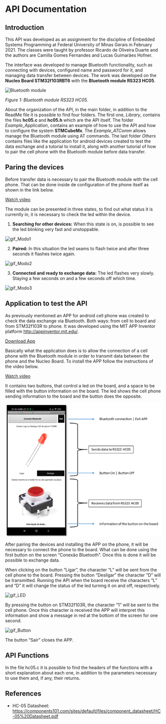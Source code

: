 # API Documentation

## Introduction
  
This API was developed as an assignment for the discipline of Embedded Systems Programming at Federal University of Minas Gerais in February 2021. The classes were taught by professor Ricardo de Oliveira Duarte and the authors are Camilla Gomes Fernandes and Lucas Guimarães Hofner.

The interface was developed to manage Bluetooth functionality, such as connecting with devices, configured name and password for it, and managing data transfer between devices. The work was developed on the **Nucleo Board STM32f103RBT6** with the **Bluetooth module RS323 HC05**.

![Bluetooth module](https://www.vidadesilicio.com.br/media/catalog/product/1/_/1_1_11.jpg)

_Figure 1: Bluetooth module RS323 HC05._

About the organization of the API, in the main folder, in addition to the ReadMe file it is possible to find four folders. The first one, *Library*, contains the files **hc05.c** and **hc05.h** which are the API itself. The folder *Example_Application*, contains an example of how to use the API and how to configure the system **STMCubeMx**. The *Example_ATComm* allows manage the Bluetooth module using AT commands. The last folder *Others* contains files like the application for android devices created to test the data exchange and a tutorial to install it, along with another tutorial of how to pair the cell phone with the Bluetooth module before data transfer.

## Paring the devices

Before transfer data is necessary to pair the Bluetooth module with the cell phone. That can be done inside de configuration of the phone itself as shown in the link below.

[Watch video](https://github.com/LucasHofner/hc05-api/blob/master/Others/video_PairPhone.mp4)

The module can be presented in three states, to find out what status it is currently in, it is necessary to check the led within the device.

   1.	**Searching for other devices:** When this state is on, is possible to see the led blinking very fast and unstoppable. 

![gif_Modo1](https://github.com/LucasHofner/hc05-api/blob/master/Others/gif_Modo1.gif)

   2.	**Paired:** In this situation the led seams to flash twice and after three seconds it flashes twice again.

![gif_Modo2](https://github.com/LucasHofner/hc05-api/blob/master/Others/gif_Modo2.gif)

   3.	**Connected and ready to exchange data:** The led flashes very slowly. Staying a few seconds on and a few seconds off which time. 

![gif_Modo3](https://github.com/LucasHofner/hc05-api/blob/master/Others/gif_Modo3.gif)

## Application to test the API

As previously mentioned an APP for android cell phone was created to check the data exchange via Bluetooth. Both ways: from cell to board and from STM32f103R to phone. It was developed using the MIT APP Inventor platform <http://appinventor.mit.edu/>.

[Download App](https://github.com/LucasHofner/hc05-api/blob/master/Others/AppModuloBluetooth.apk)

Basically what the application does is to allow the connection of a cell phone with the Bluetooth module in order to transmit data between the phone and the Nucleo Board. To install the APP follow the instructions of the video below.

[Watch video](https://github.com/LucasHofner/hc05-api/blob/master/Others/video_DownloadAPP.mp4)

It contains two buttons, that control a led on the board, and a space to be filled with the button information on the board. The led shows the cell phone sending information to the board and the button does the opposite.

![image_AppScreen](https://github.com/LucasHofner/hc05-api/blob/master/Others/image_AppScreen.png)

After pairing the devices and installing the APP on the phone, it will be necessary to connect the phone to the board. What can be done using the first button on the screen “Conexão Bluetooth”. Once this is done it will be possible to exchange data.

When clicking on the button “Ligar”, the character “L” will be sent from the cell phone to the board. Pressing the button “Desligar” the character “D” will be transmitted. Running the API when the board receive the characters “L” and “D” it will change the status of the led turning it on and off, respectively.

![gif_LED](https://github.com/LucasHofner/hc05-api/blob/master/Others/gif_LED.gif)

By pressing the button on STM32f103R, the character “1” will be sent to the cell phone. Once this character is received the APP will interpret this information and show a message in red at the bottom of the screen for one second.

![gif_Button](https://github.com/LucasHofner/hc05-api/blob/master/Others/gif_Button.gif)

The button “Sair” closes the APP.

## API Functions
In the file hc05.c it is possible to find the headers of the functions with a short explanation about each one, in addition to the parameters necessary to use them and, if any, their returns.

## References
* HC-05 Datasheet:
<https://components101.com/sites/default/files/component_datasheet/HC-05%20Datasheet.pdf>
